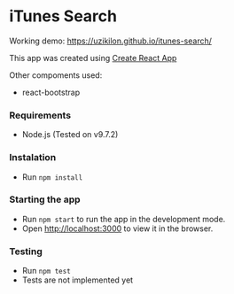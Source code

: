 # iTunes Search 

Working demo: https://uzikilon.github.io/itunes-search/

This app was created using [Create React App](https://github.com/facebook/create-react-app)

Other compoments used:
- react-bootstrap

### Requirements 
- Node.js (Tested on v9.7.2)

### Instalation
- Run `npm install`

### Starting the app
- Run `npm start` to run the app in the development mode.
- Open [http://localhost:3000](http://localhost:3000) to view it in the browser.

### Testing
- Run `npm test`
- Tests are not implemented yet

